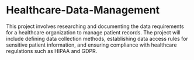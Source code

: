 # Healthcare-Data-Management
This project involves researching and documenting the data requirements for a healthcare organization to manage patient records. The project will include defining data collection methods, establishing data access rules for sensitive patient information, and ensuring compliance with healthcare regulations such as HIPAA and GDPR.
